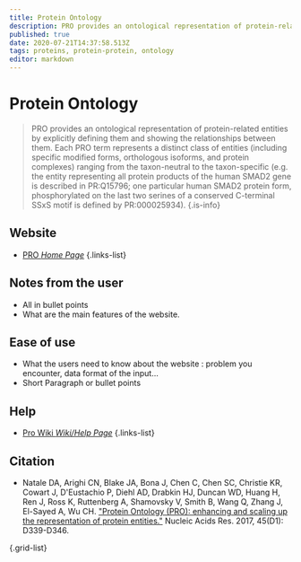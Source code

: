 ```yaml
---
title: Protein Ontology
description: PRO provides an ontological representation of protein-related entities by explicitly defining them and showing the relationships between them. 
published: true
date: 2020-07-21T14:37:58.513Z
tags: proteins, protein-protein, ontology
editor: markdown
---
```


# Protein Ontology

> PRO provides an ontological representation of protein-related entities by explicitly defining them and showing the relationships between them. Each PRO term represents a distinct class of entities (including specific modified forms, orthologous isoforms, and protein complexes) ranging from the taxon-neutral to the taxon-specific (e.g. the entity representing all protein products of the human SMAD2 gene is described in PR:Q15796; one particular human SMAD2 protein form, phosphorylated on the last two serines of a conserved C-terminal SSxS motif is defined by PR:000025934).
{.is-info}

 

## Website 

- [PRO *Home Page*](https://proconsortium.org/pro.shtml)
 {.links-list}


 ## Notes from the user
 
 - All in bullet points
 - What are the main features of the website.

 
 ## Ease of use

- What the users need to know about the website : problem you encounter, data format of the input...
- Short Paragraph or bullet points


## Help

- [Pro Wiki *Wiki/Help Page*](https://confluence.proteininformationresource.org/display/PROWIKI)
{.links-list}


## Citation 

- Natale DA, Arighi CN, Blake JA, Bona J, Chen C, Chen SC, Christie KR, Cowart J, D'Eustachio P, Diehl AD, Drabkin HJ, Duncan WD, Huang H, Ren J, Ross K, Ruttenberg A, Shamovsky V, Smith B, Wang Q, Zhang J, El-Sayed A, Wu CH. ["Protein Ontology (PRO): enhancing and scaling up the representation of protein entities."](https://academic.oup.com/nar/article/45/D1/D339/2605841) Nucleic Acids Res. 2017, 45(D1): D339-D346.

{.grid-list}
